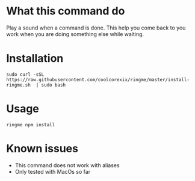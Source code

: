 # What this command do
Play a sound when a command is done. This help you come back to you work when you are doing something else while waiting.

# Installation

```shell
sudo curl -sSL https://raw.githubusercontent.com/coolcorexix/ringme/master/install-ringme.sh  | sudo bash
```

# Usage

```shell
ringme npm install
```

# Known issues
- This command does not work with aliases
- Only tested with MacOs so far